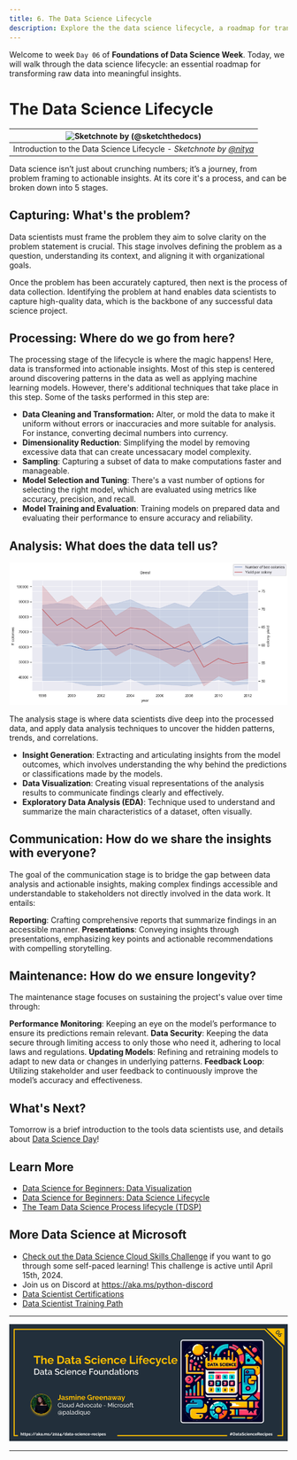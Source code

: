 ```yaml
---
title: 6. The Data Science Lifecycle
description: Explore the the data science lifecycle, a roadmap for transforming data into meaningful insights.
---
```


Welcome to week  `Day 06` of **Foundations of Data Science Week**. Today, we will walk through the data science lifecycle: an essential roadmap for transforming raw data into meaningful insights.

# The Data Science Lifecycle

|![ Sketchnote by [(@sketchthedocs)](https://sketchthedocs.dev) ](.img/sketchnote-ds-lifecycle.png)|
|:---:|
| Introduction to the Data Science Lifecycle - _Sketchnote by [@nitya](https://twitter.com/nitya)_ |

Data science isn’t just about crunching numbers; it’s a journey, from problem framing to actionable insights. At its core it's a process, and can be broken down into 5 stages.

## Capturing: What's the problem?

Data scientists must frame the problem they aim to solve clarity on the problem statement is crucial.
This stage involves defining the problem as a question, understanding its context, and aligning it with organizational goals.

Once the problem has been accurately captured, then next is the process of data collection. Identifying the problem at hand enables data scientists to capture high-quality data, which is the backbone of any successful data science project.

## Processing: Where do we go from here?

The processing stage of the lifecycle is where the magic happens! Here, data is transformed into actionable insights. Most of this step is centered around discovering patterns in the data as well as applying machine learning models. However, there's additional techniques that take place in this step. Some of the tasks performed in this step are:

- **Data Cleaning and Transformation:** Alter, or mold the data to make it uniform without errors or inaccuracies and more suitable for analysis. For instance, converting decimal numbers into currency.
- **Dimensionality Reduction**: Simplifying the model by removing excessive data that can create uncessacary model complexity.
- **Sampling**: Capturing a subset of data to make computations faster and manageable.
- **Model Selection and Tuning**: There's a vast number of options for selecting the right model, which are evaluated using metrics like accuracy, precision, and recall.
- **Model Training and Evaluation**: Training models on prepared data and evaluating their performance to ensure accuracy and reliability.

## Analysis: What does the data tell us?

![Visualization on the number of bee colonies from 1998 to 2012 ](./img/data-viz-analysis.png)

The analysis stage is where data scientists dive deep into the processed data, and apply data analysis techniques to uncover the hidden patterns, trends, and correlations.

- **Insight Generation**: Extracting and articulating insights from the model outcomes, which involves understanding the why behind the predictions or classifications made by the models.
- **Data Visualization**: Creating visual representations of the analysis results to communicate findings clearly and effectively.
- **Exploratory Data Analysis (EDA)**: Technique used  to understand and summarize the main characteristics of a dataset, often visually.

## Communication: How do we share the insights with everyone?

The goal of the communication stage is to bridge the gap between data analysis and actionable insights, making complex findings accessible and understandable to stakeholders not directly involved in the data work. It entails:

**Reporting**: Crafting comprehensive reports that summarize findings in an accessible manner.
**Presentations**: Conveying insights through presentations, emphasizing key points and actionable recommendations with compelling storytelling.

## Maintenance: How do we ensure longevity?

The maintenance stage focuses on sustaining the project's value over time through:

**Performance Monitoring**: Keeping an eye on the model’s performance to ensure its predictions remain relevant.
**Data Security**: Keeping the data secure through limiting access to only those who need it, adhering to local laws and regulations.
**Updating Models**: Refining and retraining models to adapt to new data or changes in underlying patterns.
**Feedback Loop**: Utilizing stakeholder and user feedback to continuously improve the model’s accuracy and effectiveness.

## What's Next?

Tomorrow is a brief introduction to the tools data scientists use, and details about [Data Science Day](https://aka.ms/Python/DataScienceDay)!

## Learn More

- [Data Science for Beginners: Data Visualization](https://github.com/microsoft/Data-Science-For-Beginners/tree/main/3-Data-Visualization)
- [Data Science for Beginners: Data Science Lifecycle](https://github.com/microsoft/Data-Science-For-Beginners/tree/main/4-Data-Science-Lifecycle)
- [The Team Data Science Process lifecycle (TDSP)](https://learn.microsoft.com/azure/architecture/data-science-process/lifecycle)

## More Data Science at Microsoft

- [Check out the Data Science Cloud Skills Challenge](https://aka.ms/python/DataScienceDay/CSC) if you want to go through some self-paced learning! This challenge is active until April 15th, 2024.
- Join us on Discord at https://aka.ms/python-discord
- [Data Scientist Certifications](https://learn.microsoft.com/credentials/certifications/roles/data-scientist)
- [Data Scientist Training Path](https://learn.microsoft.com/training/career-paths/data-scientist)

<!-- for DEV.TO
---
title: The Data Science Lifecycle
published: false
description: Explore the the data science lifecycle, a roadmap for transforming data into meaningful insights.
tags: data science, machine learning, python
series: 14 Days of Data Science
canonical_url: https://aka.ms/2024/data-science-recipes

cover_image: 
--- -->

---

![Banner For Week 1 Post 6](./img/banners/DataScienceDay-Foundations-6.png)

---
